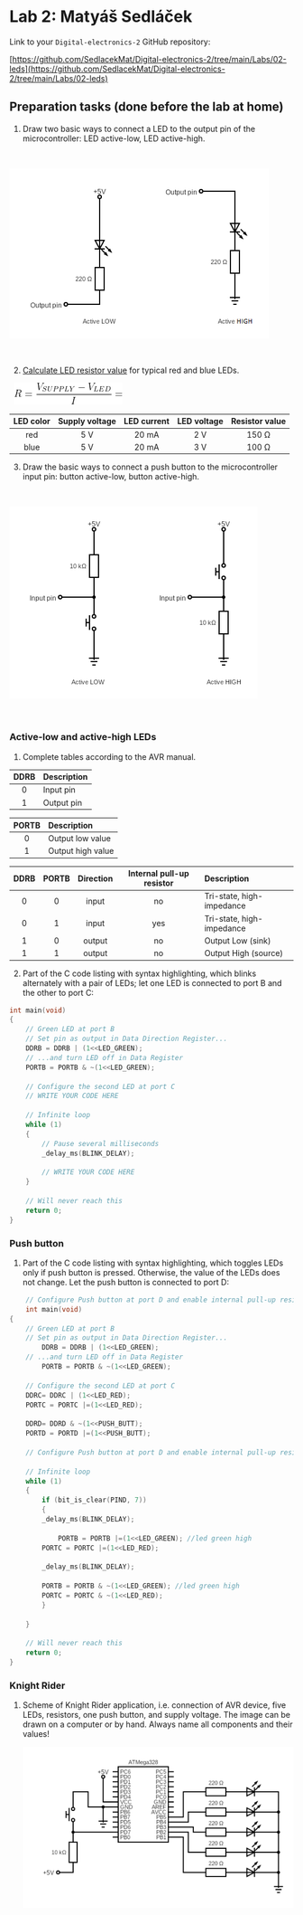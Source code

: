 # Lab 2: Matyáš Sedláček

Link to your `Digital-electronics-2` GitHub repository:

   [https://github.com/SedlacekMat/Digital-electronics-2/tree/main/Labs/02-leds](https://github.com/SedlacekMat/Digital-electronics-2/tree/main/Labs/02-leds)


## Preparation tasks (done before the lab at home)

1. Draw two basic ways to connect a LED to the output pin of the microcontroller: LED active-low, LED active-high.

&nbsp;

![LEDconnections](Images/LEDHighLow.png)

&nbsp;

2. [Calculate LED resistor value](https://electronicsclub.info/leds.htm) for typical red and blue LEDs.

&nbsp;
![ohms law](Images/ohms_law.png)
&nbsp;

| **LED color** | **Supply voltage** | **LED current** | **LED voltage** | **Resistor value** |
| :-: | :-: | :-: | :-: | :-: |
| red | 5&nbsp;V | 20&nbsp;mA | 2&nbsp;V | 150&nbsp;Ω |
| blue | 5&nbsp;V | 20&nbsp;mA | 3&nbsp;V | 100&nbsp;Ω |


3. Draw the basic ways to connect a push button to the microcontroller input pin: button active-low, button active-high.

&nbsp;

![ButtConnections](Images/ButtHighLow.png)

&nbsp;


### Active-low and active-high LEDs

1. Complete tables according to the AVR manual.

| **DDRB** | **Description** |
| :-: | :-- |
| 0 | Input pin |
| 1 | Output pin |

| **PORTB** | **Description** |
| :-: | :-- |
| 0 | Output low value |
| 1 | Output high value |

| **DDRB** | **PORTB** | **Direction** | **Internal pull-up resistor** | **Description** |
| :-: | :-: | :-: | :-: | :-- |
| 0 | 0 | input | no | Tri-state, high-impedance |
| 0 | 1 | input | yes | Tri-state, high-impedance |
| 1 | 0 | output | no | Output Low (sink) |
| 1 | 1 | output | no | Output High (source)|

2. Part of the C code listing with syntax highlighting, which blinks alternately with a pair of LEDs; let one LED is connected to port B and the other to port C:

```c
int main(void)
{
    // Green LED at port B
    // Set pin as output in Data Direction Register...
    DDRB = DDRB | (1<<LED_GREEN);
    // ...and turn LED off in Data Register
    PORTB = PORTB & ~(1<<LED_GREEN);

    // Configure the second LED at port C
    // WRITE YOUR CODE HERE

    // Infinite loop
    while (1)
    {
        // Pause several milliseconds
        _delay_ms(BLINK_DELAY);

        // WRITE YOUR CODE HERE
    }

    // Will never reach this
    return 0;
}
```


### Push button

1. Part of the C code listing with syntax highlighting, which toggles LEDs only if push button is pressed. Otherwise, the value of the LEDs does not change. Let the push button is connected to port D:

```c
    // Configure Push button at port D and enable internal pull-up resistor
    int main(void)
{
    // Green LED at port B
    // Set pin as output in Data Direction Register...
    	DDRB = DDRB | (1<<LED_GREEN);
    // ...and turn LED off in Data Register
    	PORTB = PORTB & ~(1<<LED_GREEN);

    // Configure the second LED at port C
	DDRC= DDRC | (1<<LED_RED);
	PORTC = PORTC |=(1<<LED_RED);

	DDRD= DDRD & ~(1<<PUSH_BUTT);
	PORTD = PORTD |=(1<<PUSH_BUTT);

    // Configure Push button at port D and enable internal pull-up resistor

    // Infinite loop
    while (1)
    {
        if (bit_is_clear(PIND, 7)) 
		{
		_delay_ms(BLINK_DELAY);

        	PORTB = PORTB |=(1<<LED_GREEN); //led green high
		PORTC = PORTC |=(1<<LED_RED);
		
		_delay_ms(BLINK_DELAY);
		
		PORTB = PORTB & ~(1<<LED_GREEN); //led green high
		PORTC = PORTC & ~(1<<LED_RED);
		}

    }

    // Will never reach this
    return 0;
}
```


### Knight Rider

1. Scheme of Knight Rider application, i.e. connection of AVR device, five LEDs, resistors, one push button, and supply voltage. The image can be drawn on a computer or by hand. Always name all components and their values!

   ![knightRider](Images/KnightRider.png)
